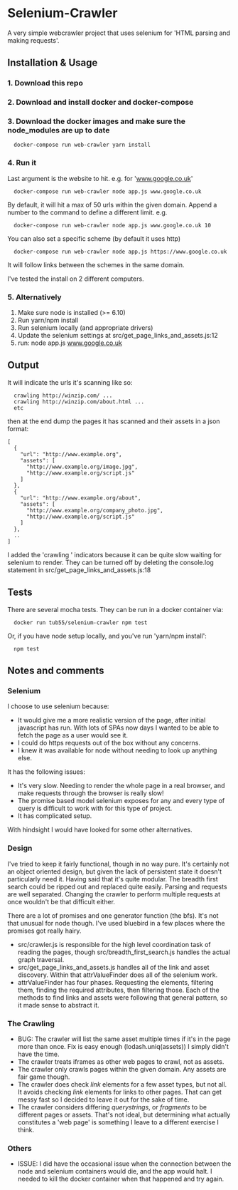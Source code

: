 # Selenium-Crawler

A very simple webcrawler project that uses selenium for 'HTML parsing and making requests'.

## Installation & Usage

### 1. Download this repo

### 2. Download and install docker and docker-compose 

### 3. Download the docker images and make sure the node_modules are up to date

```
  docker-compose run web-crawler yarn install
```

### 4. Run it

Last argument is the website to hit. e.g. for 'www.google.co.uk'

```
  docker-compose run web-crawler node app.js www.google.co.uk
```

By default, it will hit a max of 50 urls within the given domain. Append a number to the command to define a different limit. e.g.

```
  docker-compose run web-crawler node app.js www.google.co.uk 10
```

You can also set a specific scheme (by default it uses http)

```
  docker-compose run web-crawler node app.js https://www.google.co.uk
```

It will follow links between the schemes in the same domain.


I've tested the install on 2 different computers.

### 5. Alternatively

1. Make sure node is installed (>= 6.10)
2. Run yarn/npm install
3. Run selenium locally (and appropriate drivers)
4. Update the selenium settings at src/get_page_links_and_assets.js:12
5. run: node app.js www.google.co.uk


## Output

It will indicate the urls it's scanning like so:

```
  crawling http://winzip.com/ ...
  crawling http://winzip.com/about.html ...
  etc
```

then at the end dump the pages it has scanned and their assets in a json format:

```
[
  {
    "url": "http://www.example.org",
    "assets": [
      "http://www.example.org/image.jpg",
      "http://www.example.org/script.js"
    ]
  },
  {
    "url": "http://www.example.org/about",
    "assets": [
      "http://www.example.org/company_photo.jpg",
      "http://www.example.org/script.js"
    ]
  },
  ..
]
```

I added the 'crawling ' indicators because it can be quite slow waiting for selenium to render. They can be turned off by deleting the console.log statement in src/get_page_links_and_assets.js:18


## Tests

There are several mocha tests. They can be run in a docker container via:

```
  docker run tub55/selenium-crawler npm test
```

Or, if you have node setup locally, and you've run 'yarn/npm install':

```
  npm test
```

## Notes and comments

### Selenium

I choose to use selenium because:
- It would give me a more realistic version of the page, after initial javascript has run. With lots of SPAs now days I wanted to be able to fetch the page as a user would see it.
- I could do https requests out of the box without any concerns.
- I knew it was available for node without needing to look up anything else.

It has the following issues:
- It's very slow. Needing to render the whole page in a real browser, and make requests through the browser is really slow!
- The promise based model selenium exposes for any and every type of query is difficult to work with for this type of project.
- It has complicated setup.

With hindsight I would have looked for some other alternatives.

### Design

I've tried to keep it fairly functional, though in no way pure. It's certainly not an object oriented design, but given the lack of persistent state it doesn't particularly need it. Having said that it's quite modular. The breadth first search could be ripped out and replaced quite easily. Parsing and requests are well separated. Changing the crawler to perform multiple requests at once wouldn't be that difficult either. 

There are a lot of promises and one generator function (the bfs). It's not that unusual for node though. I've used bluebird in a few places where the promises got really hairy.

- src/crawler.js is responsible for the high level coordination task of reading the pages, though src/breadth_first_search.js handles the actual graph traversal.
- src/get_page_links_and_assets.js handles all of the link and asset discovery. Within that attrValueFinder does all of the selenium work.
- attrValueFinder has four phases. Requesting the elements, filtering them, finding the required attributes, then filtering those. Each of the methods to find links and assets were following that general pattern, so it made sense to abstract it.

### The Crawling

- BUG: The crawler will list the same asset multiple times if it's in the page more than once. Fix is easy enough (lodash.uniq(assets)) I simply didn't have the time.
- The crawler treats iframes as other web pages to crawl, not as assets.
- The crawler only crawls pages within the given domain. Any assets are fair game though.
- The crawler does check _link_ elements for a few asset types, but not all. It avoids checking _link_ elements for links to other pages. That can get messy fast so I decided to leave it out for the sake of time.
- The crawler considers differing _querystrings_, or _fragments_ to be different pages or assets. That's not ideal, but determining what actually constitutes a 'web page' is something I leave to a different exercise I think.

### Others

- ISSUE: I did have the occasional issue when the connection between the node and selenium containers would die, and the app would halt. I needed to kill the docker container when that happened and try again.
